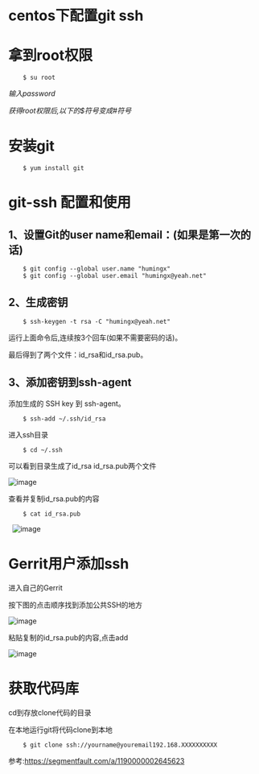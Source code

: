 centos下配置git ssh
====================================
# 拿到root权限
        $ su root
        
*输入password*

*获得root权限后,以下的$符号变成#符号*
# 安装git
        $ yum install git
# git-ssh 配置和使用
## 1、设置Git的user name和email：(如果是第一次的话)
        $ git config --global user.name "humingx"
        $ git config --global user.email "humingx@yeah.net"
## 2、生成密钥
        $ ssh-keygen -t rsa -C "humingx@yeah.net"
    
运行上面命令后,连续按3个回车(如果不需要密码的话)。

最后得到了两个文件：id_rsa和id_rsa.pub。

## 3、添加密钥到ssh-agent

添加生成的 SSH key 到 ssh-agent。

        $ ssh-add ~/.ssh/id_rsa

进入ssh目录

        $ cd ~/.ssh
        
可以看到目录生成了id_rsa  id_rsa.pub两个文件

![image](https://github.com/PPMac/test/blob/master/1.png)

查看并复制id_rsa.pub的内容

        $ cat id_rsa.pub
   
![image](https://github.com/PPMac/test/blob/master/2.png)
# Gerrit用户添加ssh

进入自己的Gerrit

按下图的点击顺序找到添加公共SSH的地方

![image](https://github.com/PPMac/test/blob/master/3.png)

粘贴复制的id_rsa.pub的内容,点击add

![image](https://github.com/PPMac/test/blob/master/4.png)

# 获取代码库

cd到存放clone代码的目录

在本地运行git将代码clone到本地

        $ git clone ssh://yourname@youremail192.168.XXXXXXXXXX
        
参考:https://segmentfault.com/a/1190000002645623
